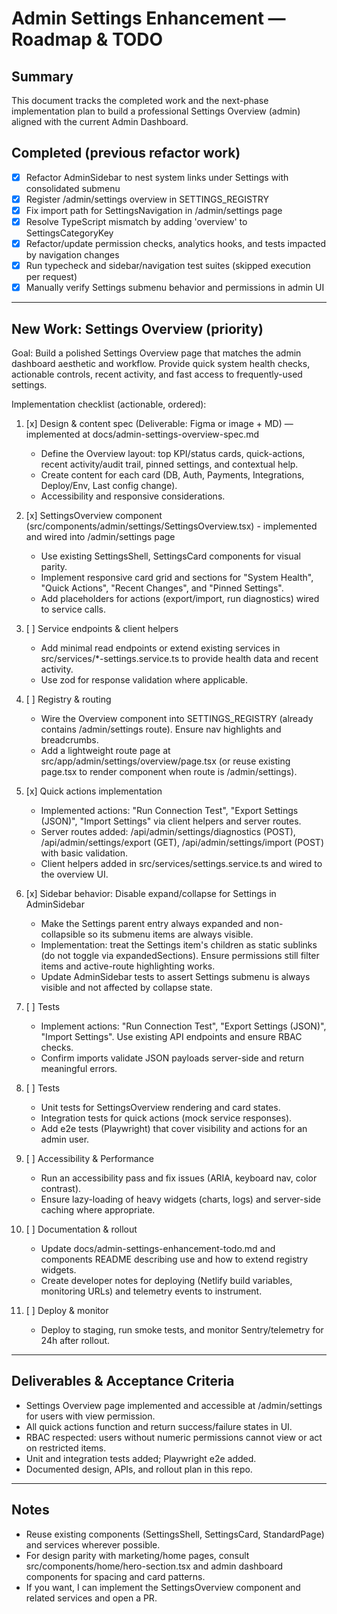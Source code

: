 # Admin Settings Enhancement — Roadmap & TODO

## Summary
This document tracks the completed work and the next-phase implementation plan to build a professional Settings Overview (admin) aligned with the current Admin Dashboard.

## Completed (previous refactor work)
- [x] Refactor AdminSidebar to nest system links under Settings with consolidated submenu
- [x] Register /admin/settings overview in SETTINGS_REGISTRY
- [x] Fix import path for SettingsNavigation in /admin/settings page
- [x] Resolve TypeScript mismatch by adding 'overview' to SettingsCategoryKey
- [x] Refactor/update permission checks, analytics hooks, and tests impacted by navigation changes
- [x] Run typecheck and sidebar/navigation test suites (skipped execution per request)
- [x] Manually verify Settings submenu behavior and permissions in admin UI

---

## New Work: Settings Overview (priority)
Goal: Build a polished Settings Overview page that matches the admin dashboard aesthetic and workflow. Provide quick system health checks, actionable controls, recent activity, and fast access to frequently-used settings.

Implementation checklist (actionable, ordered):

1. [x] Design & content spec (Deliverable: Figma or image + MD) — implemented at docs/admin-settings-overview-spec.md
   - Define the Overview layout: top KPI/status cards, quick-actions, recent activity/audit trail, pinned settings, and contextual help.
   - Create content for each card (DB, Auth, Payments, Integrations, Deploy/Env, Last config change).
   - Accessibility and responsive considerations.

2. [x] SettingsOverview component (src/components/admin/settings/SettingsOverview.tsx) - implemented and wired into /admin/settings page
   - Use existing SettingsShell, SettingsCard components for visual parity.
   - Implement responsive card grid and sections for "System Health", "Quick Actions", "Recent Changes", and "Pinned Settings".
   - Add placeholders for actions (export/import, run diagnostics) wired to service calls.

3. [ ] Service endpoints & client helpers
   - Add minimal read endpoints or extend existing services in src/services/*-settings.service.ts to provide health data and recent activity.
   - Use zod for response validation where applicable.

4. [ ] Registry & routing
   - Wire the Overview component into SETTINGS_REGISTRY (already contains /admin/settings route). Ensure nav highlights and breadcrumbs.
   - Add a lightweight route page at src/app/admin/settings/overview/page.tsx (or reuse existing page.tsx to render component when route is /admin/settings).

5. [x] Quick actions implementation
   - Implemented actions: "Run Connection Test", "Export Settings (JSON)", "Import Settings" via client helpers and server routes.
   - Server routes added: /api/admin/settings/diagnostics (POST), /api/admin/settings/export (GET), /api/admin/settings/import (POST) with basic validation.
   - Client helpers added in src/services/settings.service.ts and wired to the overview UI.

6. [x] Sidebar behavior: Disable expand/collapse for Settings in AdminSidebar
   - Make the Settings parent entry always expanded and non-collapsible so its submenu items are always visible.
   - Implementation: treat the Settings item's children as static sublinks (do not toggle via expandedSections). Ensure permissions still filter items and active-route highlighting works.
   - Update AdminSidebar tests to assert Settings submenu is always visible and not affected by collapse state.

7. [ ] Tests
   - Implement actions: "Run Connection Test", "Export Settings (JSON)", "Import Settings". Use existing API endpoints and ensure RBAC checks.
   - Confirm imports validate JSON payloads server-side and return meaningful errors.

6. [ ] Tests
   - Unit tests for SettingsOverview rendering and card states.
   - Integration tests for quick actions (mock service responses).
   - Add e2e tests (Playwright) that cover visibility and actions for an admin user.

7. [ ] Accessibility & Performance
   - Run an accessibility pass and fix issues (ARIA, keyboard nav, color contrast).
   - Ensure lazy-loading of heavy widgets (charts, logs) and server-side caching where appropriate.

8. [ ] Documentation & rollout
   - Update docs/admin-settings-enhancement-todo.md and components README describing use and how to extend registry widgets.
   - Create developer notes for deploying (Netlify build variables, monitoring URLs) and telemetry events to instrument.

9. [ ] Deploy & monitor
   - Deploy to staging, run smoke tests, and monitor Sentry/telemetry for 24h after rollout.

---

## Deliverables & Acceptance Criteria
- Settings Overview page implemented and accessible at /admin/settings for users with view permission.
- All quick actions function and return success/failure states in UI.
- RBAC respected: users without numeric permissions cannot view or act on restricted items.
- Unit and integration tests added; Playwright e2e added.
- Documented design, APIs, and rollout plan in this repo.

---

## Notes
- Reuse existing components (SettingsShell, SettingsCard, StandardPage) and services wherever possible.
- For design parity with marketing/home pages, consult src/components/home/hero-section.tsx and admin dashboard components for spacing and card patterns.
- If you want, I can implement the SettingsOverview component and related services and open a PR.
